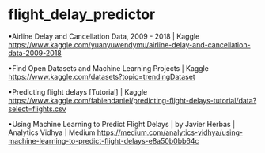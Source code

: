 # flight_delay_predictor


•Airline Delay and Cancellation Data, 2009 - 2018 | Kaggle <https://www.kaggle.com/yuanyuwendymu/airline-delay-and-cancellation-data-2009-2018>

•Find Open Datasets and Machine Learning Projects | Kaggle <https://www.kaggle.com/datasets?topic=trendingDataset>

•Predicting flight delays [Tutorial] | Kaggle <https://www.kaggle.com/fabiendaniel/predicting-flight-delays-tutorial/data?select=flights.csv>

•Using Machine Learning to Predict Flight Delays | by Javier Herbas | Analytics Vidhya | Medium <https://medium.com/analytics-vidhya/using-machine-learning-to-predict-flight-delays-e8a50b0bb64c>
